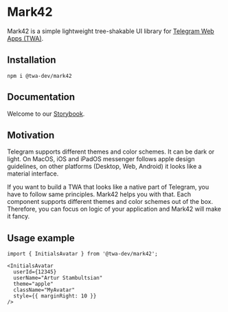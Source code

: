 # Mark42
Mark42 is a simple lightweight tree-shakable UI library for [Telegram Web Apps (TWA)](https://core.telegram.org/bots/webapps). 

## Installation
```
npm i @twa-dev/mark42
```

## Documentation
Welcome to our [Storybook](https://twa-dev.github.io/Mark42/).

## Motivation
Telegram supports different themes and color schemes. 
It can be dark or light. On MacOS, iOS and iPadOS messenger follows apple design guidelines, 
on other platforms (Desktop, Web, Android) it looks like a material interface.

If you want to build a TWA that looks like a native part of Telegram, you have to follow same principles.
Mark42 helps you with that. Each component supports different themes and color schemes out of the box.
Therefore, you can focus on logic of your application and Mark42 will make it fancy.

## Usage example
```tsx
import { InitialsAvatar } from '@twa-dev/mark42';

<InitialsAvatar
  userId={12345}
  userName="Artur Stambultsian"
  theme="apple"
  className="MyAvatar"
  style={{ marginRight: 10 }}
/>
```
